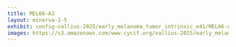 ```yaml
---
title: MEL66-A1
layout: minerva-1-5
exhibit: config-vallius-2025/early_melanoma_tumor_intrinsic_e41/MEL66-A1
images: https://s3.amazonaws.com/www.cycif.org/vallius-2025/early_melanoma_tumor_intrinsic_e41/MEL66-A1
---
```

